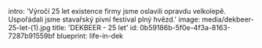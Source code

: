 intro: 'Výročí 25 let existence firmy jsme oslavili opravdu velkolepě. Uspořádali jsme stavařský pivní festival plný hvězd.'
image: media/dekbeer-25-let-(1).jpg
title: 'DEKBEER - 25 let'
id: 0b59186b-5f0e-4f3a-8163-7287b91559bf
blueprint: life-in-dek
